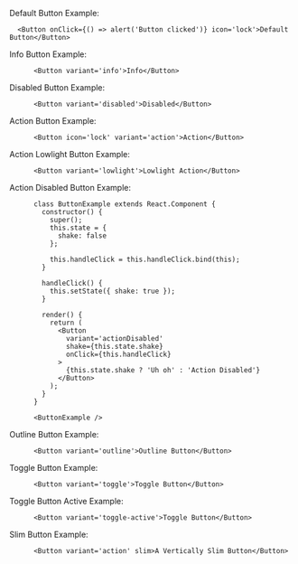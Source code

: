 Default Button Example:

```example
  <Button onClick={() => alert('Button clicked')} icon='lock'>Default Button</Button>
```

Info Button Example:

```example
      <Button variant='info'>Info</Button>
```

Disabled Button Example:

```example
      <Button variant='disabled'>Disabled</Button>
```

Action Button Example:

```example
      <Button icon='lock' variant='action'>Action</Button>
```

Action Lowlight Button Example:

```example
      <Button variant='lowlight'>Lowlight Action</Button>
```

Action Disabled Button Example:

```example
      class ButtonExample extends React.Component {
        constructor() {
          super();
          this.state = {
            shake: false
          };

          this.handleClick = this.handleClick.bind(this);
        }

        handleClick() {
          this.setState({ shake: true });
        }

        render() {
          return (
            <Button
              variant='actionDisabled'
              shake={this.state.shake}
              onClick={this.handleClick}
            >
              {this.state.shake ? 'Uh oh' : 'Action Disabled'}
            </Button>
          );
        }
      }

      <ButtonExample />
```

Outline Button Example:

```example
      <Button variant='outline'>Outline Button</Button>
```

Toggle Button Example:

```example
      <Button variant='toggle'>Toggle Button</Button>
```

Toggle Button Active Example:

```example
      <Button variant='toggle-active'>Toggle Button</Button>
```

Slim Button Example:

``` example
      <Button variant='action' slim>A Vertically Slim Button</Button>
```

